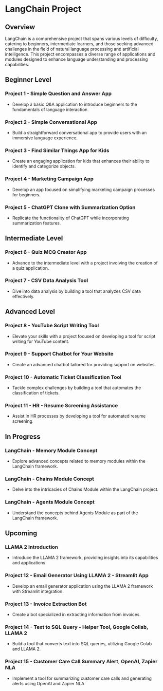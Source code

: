 # LangChain Project

## Overview

LangChain is a comprehensive project that spans various levels of difficulty, catering to beginners, intermediate learners, and those seeking advanced challenges in the field of natural language processing and artificial intelligence. This project encompasses a diverse range of applications and modules designed to enhance language understanding and processing capabilities.

## Beginner Level

### Project 1 - Simple Question and Answer App

- Develop a basic Q&A application to introduce beginners to the fundamentals of language interaction.

### Project 2 - Simple Conversational App

- Build a straightforward conversational app to provide users with an immersive language experience.

### Project 3 - Find Similar Things App for Kids

- Create an engaging application for kids that enhances their ability to identify and categorize objects.

### Project 4 - Marketing Campaign App

- Develop an app focused on simplifying marketing campaign processes for beginners.

### Project 5 - ChatGPT Clone with Summarization Option

- Replicate the functionality of ChatGPT while incorporating summarization features.

## Intermediate Level

### Project 6 - Quiz MCQ Creator App

- Advance to the intermediate level with a project involving the creation of a quiz application.

### Project 7 - CSV Data Analysis Tool

- Dive into data analysis by building a tool that analyzes CSV data effectively.

## Advanced Level

### Project 8 - YouTube Script Writing Tool

- Elevate your skills with a project focused on developing a tool for script writing for YouTube content.

### Project 9 - Support Chatbot for Your Website

- Create an advanced chatbot tailored for providing support on websites.

### Project 10 - Automatic Ticket Classification Tool

- Tackle complex challenges by building a tool that automates the classification of tickets.

### Project 11 - HR - Resume Screening Assistance

- Assist in HR processes by developing a tool for automated resume screening.

## In Progress

### LangChain - Memory Module Concept

- Explore advanced concepts related to memory modules within the LangChain framework.

### LangChain - Chains Module Concept

- Delve into the intricacies of Chains Module within the LangChain project.

### LangChain - Agents Module Concept

- Understand the concepts behind Agents Module as part of the LangChain framework.

## Upcoming

### LLAMA 2 Introduction

- Introduce the LLAMA 2 framework, providing insights into its capabilities and applications.

### Project 12 - Email Generator Using LLAMA 2 - Streamlit App

- Develop an email generator application using the LLAMA 2 framework with Streamlit integration.

### Project 13 - Invoice Extraction Bot

- Create a bot specialized in extracting information from invoices.

### Project 14 - Text to SQL Query - Helper Tool, Google Collab, LLAMA 2

- Build a tool that converts text into SQL queries, utilizing Google Colab and LLAMA 2.

### Project 15 - Customer Care Call Summary Alert, OpenAI, Zapier NLA

- Implement a tool for summarizing customer care calls and generating alerts using OpenAI and Zapier NLA.
